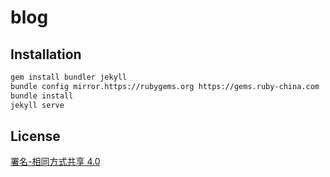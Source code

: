 # blog

## Installation

```bash
gem install bundler jekyll
bundle config mirror.https://rubygems.org https://gems.ruby-china.com
bundle install
jekyll serve
```

## License

[署名-相同方式共享 4.0](https://creativecommons.org/licenses/by-sa/4.0/deed.zh)
